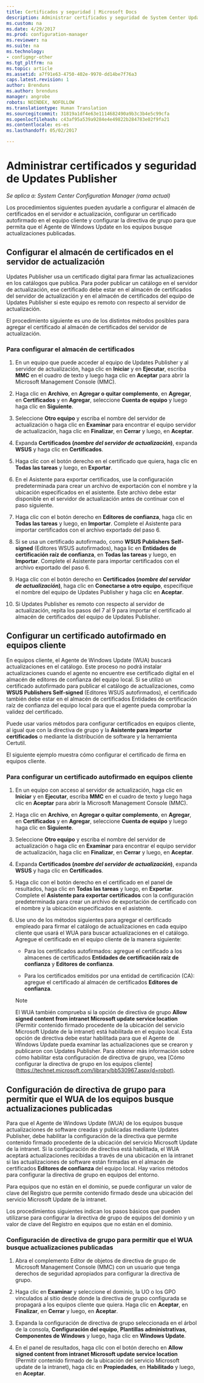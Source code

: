 ```yaml
---
title: Certificados y seguridad | Microsoft Docs
description: Administrar certificados y seguridad de System Center Updates Publisher
ms.custom: na
ms.date: 4/29/2017
ms.prod: configuration-manager
ms.reviewer: na
ms.suite: na
ms.technology:
- configmgr-other
ms.tgt_pltfrm: na
ms.topic: article
ms.assetid: a7f91e63-4750-402e-9970-dd14be7f76a3
caps.latest.revision: 1
author: Brenduns
ms.author: brenduns
manager: angrobe
robots: NOINDEX, NOFOLLOW
ms.translationtype: Human Translation
ms.sourcegitcommit: 31819a1df4e63e1114682490a9b3c3b4e5c99cfa
ms.openlocfilehash: c43af95a539a9284e4e49822b284783e02f9fa21
ms.contentlocale: es-es
ms.lasthandoff: 05/02/2017

---
```

# <a name="manage-certificates-and-security-for-updates-publisher"></a>Administrar certificados y seguridad de Updates Publisher

*Se aplica a: System Center Configuration Manager (rama actual)*

Los procedimientos siguientes pueden ayudarle a configurar el almacén de certificados en el servidor e actualización, configurar un certificado autofirmado en el equipo cliente y configurar la directiva de grupo para que permita que el Agente de Windows Update en los equipos busque actualizaciones publicadas.

## <a name="configure-the-certificate-store-on-the-update-server"></a>Configurar el almacén de certificados en el servidor de actualización
 Updates Publisher usa un certificado digital para firmar las actualizaciones en los catálogos que publica. Para poder publicar un catálogo en el servidor de actualización, ese certificado debe estar en el almacén de certificados del servidor de actualización y en el almacén de certificados del equipo de Updates Publisher si este equipo es remoto con respecto al servidor de actualización.

El procedimiento siguiente es uno de los distintos métodos posibles para agregar el certificado al almacén de certificados del servidor de actualización.

### <a name="to-configure-the-certificate-store"></a>Para configurar el almacén de certificados
1.  En un equipo que puede acceder al equipo de Updates Publisher y al servidor de actualización, haga clic en **Iniciar** y en **Ejecutar**, escriba **MMC** en el cuadro de texto y luego haga clic en **Aceptar** para abrir la Microsoft Management Console (MMC).

2.  Haga clic en **Archivo**, en **Agregar o quitar complemento**, en **Agregar**, en **Certificados** y en **Agregar**, seleccione **Cuenta de equipo** y luego haga clic en **Siguiente**.

3.  Seleccione **Otro equipo** y escriba el nombre del servidor de actualización o haga clic en **Examinar** para encontrar el equipo servidor de actualización, haga clic en **Finalizar**, en **Cerrar** y luego, en **Aceptar**.

4.  Expanda **Certificados (*nombre del servidor de actualización*)**, expanda **WSUS** y haga clic en **Certificados**.

5.  Haga clic con el botón derecho en el certificado que quiera, haga clic en **Todas las tareas** y luego, en **Exportar**.

6.  En el Asistente para exportar certificados, use la configuración predeterminada para crear un archivo de exportación con el nombre y la ubicación especificados en el asistente. Este archivo debe estar disponible en el servidor de actualización antes de continuar con el paso siguiente.

7.  Haga clic con el botón derecho en **Editores de confianza**, haga clic en **Todas las tareas** y luego, en **Importar**. Complete el Asistente para importar certificados con el archivo exportado del paso 6.

8.  Si se usa un certificado autofirmado, como **WSUS Publishers Self-signed** (Editores WSUS autofirmados), haga lic en **Entidades de certificación raíz de confianza**, en **Todas las tareas** y luego, en **Importar**. Complete el Asistente para importar certificados con el archivo exportado del paso 6.

9.  Haga clic con el botón derecho en **Certificados (*nombre del servidor de actualización*)**, haga clic en **Conectarse a otro equipo**, especifique el nombre del equipo de Updates Publisher y haga clic en **Aceptar**.

10. Si Updates Publisher es remoto con respecto al servidor de actualización, repita los pasos del 7 al 9 para importar el certificado al almacén de certificados del equipo de Updates Publisher.



## <a name="configure-a-self-signing-certificate-on-client-computers"></a>Configurar un certificado autofirmado en equipos cliente
En equipos cliente, el Agente de Windows Update (WUA) buscará actualizaciones en el catálogo. Este proceso no podrá instalar actualizaciones cuando el agente no encuentre ese certificado digital en el almacén de editores de confianza del equipo local. Si se utilizó un certificado autofirmado para publicar el catálogo de actualizaciones, como **WSUS Publishers Self-signed** (Editores WSUS autofirmados), el certificado también debe estar en el almacén de certificados Entidades de certificación raíz de confianza del equipo local para que el agente pueda comprobar la validez del certificado.

Puede usar varios métodos para configurar certificados en equipos cliente, al igual que con la directiva de grupo y la **Asistente para importar certificados** o mediante la distribución de software y la herramienta Certutil.

El siguiente ejemplo muestra cómo configurar el certificado de firma en equipos cliente.

### <a name="to-configure-a-self-signing-certificate-on-client-computers"></a>Para configurar un certificado autofirmado en equipos cliente
1.  En un equipo con acceso al servidor de actualización, haga clic en **Iniciar** y en **Ejecutar**, escriba **MMC** en el cuadro de texto y luego haga clic en **Aceptar** para abrir la Microsoft Management Console (MMC).

2.  Haga clic en **Archivo**, en **Agregar o quitar complemento**, en **Agregar**, en **Certificados** y en **Agregar**, seleccione **Cuenta de equipo** y luego haga clic en **Siguiente**.

3.  Seleccione **Otro equipo** y escriba el nombre del servidor de actualización o haga clic en **Examinar** para encontrar el equipo servidor de actualización, haga clic en **Finalizar**, en **Cerrar** y luego, en **Aceptar**.

4.  Expanda **Certificados (*nombre del servidor de actualización*)**, expanda **WSUS** y haga clic en **Certificados**.

5.  Haga clic con el botón derecho en el certificado en el panel de resultados, haga clic en **Todas las tareas** y luego, en **Exportar**. Complete el **Asistente para exportar certificados** con la configuración predeterminada para crear un archivo de exportación de certificado con el nombre y la ubicación especificados en el asistente.

6.  Use uno de los métodos siguientes para agregar el certificado empleado para firmar el catálogo de actualizaciones en cada equipo cliente que usará el WUA para buscar actualizaciones en el catálogo. Agregue el certificado en el equipo cliente de la manera siguiente:

    -   Para los certificados autofirmados: agregue el certificado a los almacenes de certificados **Entidades de certificación raíz de confianza** y **Editores de confianza**.

    -   Para los certificados emitidos por una entidad de certificación (CA): agregue el certificado al almacén de certificados **Editores de confianza**.

    > [!NOTE]
    > El WUA también comprueba si la opción de directiva de grupo **Allow signed content from intranet Microsoft update service location** (Permitir contenido firmado procedente de la ubicación del servicio Microsoft Update de la intranet) está habilitada en el equipo local. Esta opción de directiva debe estar habilitada para que el Agente de Windows Update pueda examinar las actualizaciones que se crearon y publicaron con Updates Publisher. Para obtener más información sobre cómo habilitar esta configuración de directiva de grupo, vea [Cómo configurar la directiva de grupo en los equipos cliente](https://technet.microsoft.com/library/bb530967.aspx(d=robot).



## <a name="configuring-group-policy-to-allow-wua-on-computers-to-scan-for-published-updates"></a>Configuración de directiva de grupo para permitir que el WUA de los equipos busque actualizaciones publicadas
Para que el Agente de Windows Update (WUA) de los equipos busque actualizaciones de software creadas y publicadas mediante Updates Publisher, debe habilitar la configuración de la directiva que permite contenido firmado procedente de la ubicación del servicio Microsoft Update de la intranet. Si la configuración de directiva está habilitada, el WUA aceptará actualizaciones recibidas a través de una ubicación en la intranet si las actualizaciones de software están firmadas en el almacén de certificados **Editores de confianza** del equipo local. Hay varios métodos para configurar la directiva de grupo en equipos del entorno.

Para equipos que no están en el dominio, se puede configurar un valor de clave del Registro que permite contenido firmado desde una ubicación del servicio Microsoft Update de la intranet.

Los procedimientos siguientes indican los pasos básicos que pueden utilizarse para configurar la directiva de grupo de equipos del dominio y un valor de clave del Registro en equipos que no están en el dominio.

### <a name="to-configure-group-policy-to-allow-wua-to-scan-for-published-updates"></a>Configuración de directiva de grupo para permitir que el WUA busque actualizaciones publicadas
1.  Abra el complemento Editor de objetos de directiva de grupo de Microsoft Management Console (MMC) con un usuario que tenga derechos de seguridad apropiados para configurar la directiva de grupo.

2.  Haga clic en **Examinar** y seleccione el dominio, la UO o los GPO vinculados al sitio desde donde la directiva de grupo configurada se propagará a los equipos cliente que quiera. Haga clic en **Aceptar**, en **Finalizar**, en **Cerrar** y luego, en **Aceptar**.

3.  Expanda la configuración de directiva de grupo seleccionada en el árbol de la consola, **Configuración del equipo**, **Plantillas administrativas**, **Componentes de Windows** y luego, haga clic en **Windows Update**.

4.  En el panel de resultados, haga clic con el botón derecho en **Allow signed content from intranet Microsoft update service location** (Permitir contenido firmado de la ubicación del servicio Microsoft update de la intranet), haga clic en **Propiedades**, en **Habilitado** y luego, en **Aceptar**.

